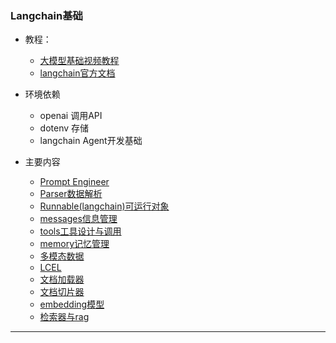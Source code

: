 ### Langchain基础
* 教程：
  * [大模型基础视频教程](https://www.bilibili.com/video/BV1Bo4y1A7FU/)
  * [langchain官方文档](https://python.langchain.com/docs/concepts/)
* 环境依赖
  * openai 调用API
  * dotenv 存储
  * langchain Agent开发基础
  
* 主要内容
  * [Prompt Engineer](./1_prompt.md)
  * [Parser数据解析](./2_parser.md)
  * [Runnable(langchain)可运行对象](./3_Runnable.md)
  * [messages信息管理](./4_messages.md)
  * [tools工具设计与调用](./5_tools.md)
  * [memory记忆管理](./6_memory.md)
  * [多模态数据](7_multimodality.md)
  * [LCEL](8_LCEL.md)
  * [文档加载器](9_load_datas.md)
  * [文档切片器](10_textSplitter.md)
  * [embedding模型](11_embedding.md)
  * [检索器与rag](12_retriever.md)
---
